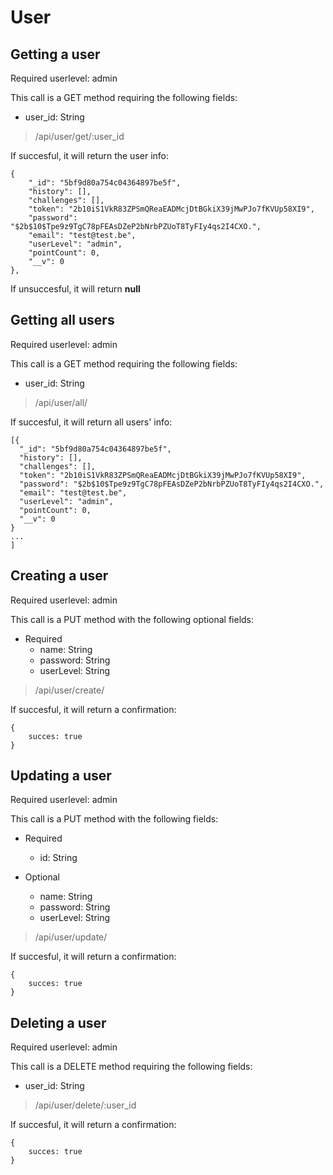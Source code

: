 # User


## Getting a user
Required userlevel: admin

This call is a GET method requiring the following fields:
- user_id: String

> /api/user/get/:user_id


If succesful, it will return the user info:
```
{
    "_id": "5bf9d80a754c04364897be5f",
    "history": [],
    "challenges": [],
    "token": "2b10iS1VkR83ZPSmQReaEADMcjDtBGkiX39jMwPJo7fKVUp58XI9",
    "password": "$2b$10$Tpe9z9TgC78pFEAsDZeP2bNrbPZUoT8TyFIy4qs2I4CXO.",
    "email": "test@test.be",
    "userLevel": "admin",
    "pointCount": 0,
    "__v": 0
},
``` 

If unsuccesful, it will return **null**



## Getting all users
Required userlevel: admin

This call is a GET method requiring the following fields:
- user_id: String

> /api/user/all/


If succesful, it will return all users' info:
```
[{
  "_id": "5bf9d80a754c04364897be5f",
  "history": [],
  "challenges": [],
  "token": "2b10iS1VkR83ZPSmQReaEADMcjDtBGkiX39jMwPJo7fKVUp58XI9",
  "password": "$2b$10$Tpe9z9TgC78pFEAsDZeP2bNrbPZUoT8TyFIy4qs2I4CXO.",
  "email": "test@test.be",
  "userLevel": "admin",
  "pointCount": 0,
  "__v": 0
}
...
]
``` 


## Creating a user
Required userlevel: admin

This call is a PUT method with the following optional fields:
- Required
  - name: String
  - password: String
  - userLevel: String


> /api/user/create/

If succesful, it will return a confirmation:
```
{
    succes: true
}
``` 


## Updating a user
Required userlevel: admin

This call is a PUT method with the following fields:
- Required
  - id: String

- Optional
  - name: String
  - password: String
  - userLevel: String

> /api/user/update/

If succesful, it will return a confirmation:
```
{
    succes: true
}
``` 




## Deleting a user
Required userlevel: admin

This call is a DELETE method requiring the following fields:
- user_id: String

> /api/user/delete/:user_id

If succesful, it will return a confirmation:
```
{
    succes: true
}
``` 

